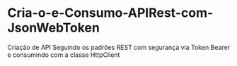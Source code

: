 # Cria-o-e-Consumo-APIRest-com-JsonWebToken
Criação de API Seguindo os padrões REST com segurança via Token Bearer e consumindo com a classe HttpClient
